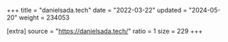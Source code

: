 +++
title = "danielsada.tech"
date = "2022-03-22"
updated = "2024-05-20"
weight = 234053

[extra]
source = "https://danielsada.tech/"
ratio = 1
size = 229
+++
